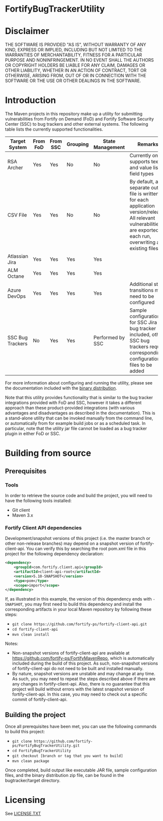 # FortifyBugTrackerUtility

Disclaimer
====
THE SOFTWARE IS PROVIDED "AS IS", WITHOUT WARRANTY OF ANY 
KIND, EXPRESS OR IMPLIED, INCLUDING BUT NOT LIMITED TO THE 
WARRANTIES OF MERCHANTABILITY, FITNESS FOR A PARTICULAR 
PURPOSE AND NONINFRINGEMENT. IN NO EVENT SHALL THE 
AUTHORS OR COPYRIGHT HOLDERS BE LIABLE FOR ANY CLAIM, 
DAMAGES OR OTHER LIABILITY, WHETHER IN AN ACTION OF 
CONTRACT, TORT OR OTHERWISE, ARISING FROM, OUT OF OR IN 
CONNECTION WITH THE SOFTWARE OR THE USE OR OTHER 
DEALINGS IN THE SOFTWARE.

Introduction
====
The Maven projects in this repository make up a utility for submitting vulnerabilities from Fortify on Demand (FoD) 
and Fortify Software Security Center (SSC) to bug trackers and other external systems. The following table
lists the currently supported functionalities.

| Target System | From FoD | From SSC | Grouping | State Management | Remarks |
| ------------- | -------- | -------- |--------- | ---------------- | ------- |
| RSA Archer    | Yes      | Yes      | No       | No               | Currently only supports text and value list field types |
| CSV File      | Yes      | Yes      | No       | No               | By default, a separate output file is written for each application version/release. All relevant vulnerabilities are exported on each run, overwriting any existing files |
| Atlassian Jira | Yes     | Yes      | Yes      | Yes              | |
| ALM Octane     | Yes     | Yes      | Yes      | Yes              | |
| Azure DevOps  | Yes     | Yes      | Yes      | Yes              | Additional state transitions may need to be configured |
| SSC Bug Trackers | No    | Yes      | Yes      | Performed by SSC | Sample configuration for SSC Jira bug tracker included, other SSC bug trackers require corresponding configuration files to be added |

For more information about configuring and running the utility, please see the documentation included with the [binary distribution](https://github.com/fortify-ps/FortifyBugTrackerUtility/releases).

Note that this utility provides functionality that is similar to the bug tracker integrations
provided with FoD and SSC, however it takes a different approach than these product-provided 
integrations (with various advantages and disadvantages as described in the documentation).
This is a stand-alone utility that can be invoked manually from the command line, or automatically 
from for example build jobs or as a scheduled task. In particular, note that the utility jar file 
cannot be loaded as a bug tracker plugin in either FoD or SSC.


Building from source
====

Prerequisites
----

### Tools
In order to retrieve the source code and build the project, you will need to have the following tools installed:

* Git client
* Maven 3.x

### Fortify Client API dependencies
Development/snapshot versions of this project (i.e. the master branch or other non-release branches) may depend on
a snapshot version of fortify-client-api. You can verify this by searching the root pom.xml file in this project 
for the following dependency declaration:

```xml
<dependency>
	<groupId>com.fortify.client.api</groupId>
	<artifactId>client-api-root</artifactId>
	<version>5.10-SNAPSHOT</version>
	<type>pom</type>
	<scope>import</scope>
</dependency>
```

If, as illustrated in this example, the version of this dependency ends with `-SNAPSHOT`, you may first need to 
build this dependency and install the corresponding artifacts in your local Maven repository by following these steps:

* `git clone https://github.com/fortify-ps/fortify-client-api.git`
* `cd fortify-client-api`
* `mvn clean install`

Notes:

* Non-snapshot versions of fortify-client-api are available at https://github.com/fortify-ps/FortifyMavenRepo,
  which is automatically included during the build of this project. As such, non-snapshot versions of 
  fortify-client-api do not need to be built and installed manually.
* By nature, snapshot versions are unstable and may change at any time. As such, you may need to repeat the
  steps described above if there are any changes in fortify-client-api. Also, there is no guarantee that this 
  project will build without errors with the latest snapshot version of fortify-client-api. In this case, you 
  may need to check out a specific commit of fortify-client-api. 
  
Building the project
----
Once all prerequisites have been met, you can use the following commands to build this project:

* `git clone https://github.com/fortify-ps/FortifyBugTrackerUtility.git`
* `cd FortifyBugTrackerUtility`
* `git checkout [branch or tag that you want to build]`
* `mvn clean package`

Once completed, build output like executable JAR file, sample configuration files, and the 
binary distribution zip file, can be found in the bugtracker/target directory.


# Licensing

See [LICENSE.TXT](LICENSE.TXT)

